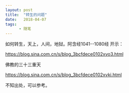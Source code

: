 ```yaml
---
layout: post
title:  "转生的问题"
date:   2018-04-07
tags:
      - 随笔
---
```



如何转生，天上，人间，地狱。阿含经1041\--1080经 开示：

https://blog.sina.com.cn/s/blog_3bcfdece0102xvo3.html



佛教的三十三重天

https://blog.sina.com.cn/s/blog_3bcfdece0102xvki.html

不知出处，可以参考。




